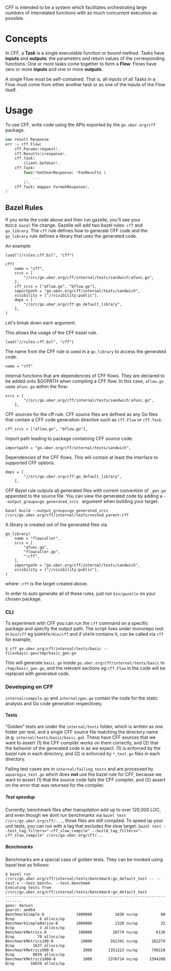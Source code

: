 CFF is intended to be a system which facilitates orchestrating large numbers
of interrelated functions with as much concurrent execution as possible.

# Concepts

In CFF, a **Task** is a single executable function or bound method. Tasks have
**inputs** and **outputs**: the parameters and return values of the
corresponding functions. One or more tasks come together to form a **Flow**.
Flows have zero or more **inputs** and one or more **outputs**.

A single Flow must be self-contained. That is, all inputs of all Tasks in a
Flow must come from either another task or as one of the inputs of the Flow
itself.

# Usage

To use CFF, write code using the APIs exported by the
`go.uber.org/cff` package.

```go
var result Response
err := cff.Flow(
    cff.Params(request),
    cff.Results(&response),
    cff.Task(
        client.GetUser),
    cff.Task(
        func(*GetUserResponse) *FooResults {
            ...
        }),
    cff.Task( mapper.FormatResponse),
)
```

## Bazel Rules

If you write the code above and then run gazelle, you'll see your `BUILD.bazel`
file change. Gazelle will add two bazel rules: `cff` and `go_library`. The `cff`
rule defines how to generate CFF code and the `go_library` rule defines a library
that uses the generated code.

An example:
```
load("//rules:cff.bzl", "cff")

cff(
    name = "cff",
    srcs = [
        "//src/go.uber.org/cff/internal/tests/sandwich:afunc.go",
    ],
    cff_srcs = ["aflow.go", "bflow.go"],
    importpath = "go.uber.org/cff/internal/tests/sandwich",
    visibility = ["//visibility:public"],
    deps = [
        "//src/go.uber.org/cff:go_default_library",
    ],
)
```

Let's break down each argument.

This allows the usage of the CFF bazel rule.
```
load("//rules:cff.bzl", "cff")
```


The name from the CFF rule is used in a `go_library` to access the generated
code.
```
name = "cff"
```

Internal functions that are dependencies of CFF flows. They are declared to
be added onto $GOPATH when compiling a CFF flow. In this case, `aflow.go` uses
`afunc.go` within the flow:
````
srcs = [
        "//src/go.uber.org/cff/internal/tests/sandwich:afunc.go",
    ],
````

CFF sources for the cff rule. CFF source files are defined as any Go files that
contain a CFF code generation directive such as `cff.Flow` or `cff.Task`.
````
cff_srcs = ["aflow.go", "bflow.go"],
````

Import path leading to package containing CFF source code:
````
importpath = "go.uber.org/cff/internal/tests/sandwich",
````

Dependencies of the CFF flows. This will contain at least the interface to supported CFF
options.
````
deps = [
        "//src/go.uber.org/cff:go_default_library",
    ],
````

CFF Bazel rule outputs all generated files with current convention of `_gen.go`
appended to the source file. You can view the generated code by adding a
`--output_groups=go_generated_srcs ` argument when building your target:
```
bazel build --output_groups=go_generated_srcs //src/go.uber.org/cff/internal/tests/nested_parent:cff
```

A library is created out of the generated files via
```
go_library(
    name = "flowcaller",
    srcs = [
        "afunc.go",
        "flowcaller.go",
        ":cff",
    ],
    importpath = "go.uber.org/cff/internal/tests/sandwich",
    visibility = ["//visibility:public"],
)
```
where `:cff` is the target created above.

In order to auto generate all of these rules, just run `bin/gazelle` on your
chosen package.

### CLI ###
To experiment with CFF you can run the `cff` command on a specific package and specify the output path.
The script lives under monorepo root in `bin/cff` eg `$GOPATH/bin/cff` and if `$PATH` contains it, can be called via
`cff` for example,

```shell
$ cff go.uber.org/cff/internal/tests/basic --file=basic.go=/tmp/basic_gen.go
```

This will generate `basic.go` inside `go.uber.org/cff/internal/tests/basic` to
`/tmp/basic_gen.go`, and the relevant sections eg `cff.Flow` in the code will be replaced
with generated code.

### Developing on CFF ###

`internal/compile.go` and `internal/gen.go` contain the code for the static analysis and Go code generation respectively.

#### Tests ####

"Golden" tests are under the `internal/tests` folder, which is written as one folder per test, and a single CFF
source file matching the directory name (e.g. `internal/tests/basic/basic.go`). These have CFF sources that we want
to assert (1) the CFF compiler works on them correctly, and (2) that the behavior of the generated code is as we
expect. (1) is enforced by the bazel rule in each directory, and (2) is enforced by `*_test.go` files in each directory.

Failing test cases are in `internal/failing_tests` and are processed by `aquaregia_test.go` which does **not** use the
bazel rule for CFF, because we want to assert (1) that the source code fails the CFF compiler, and (2) assert on the
error that was returned for the compiler.

##### Test speedup #####

Currently, benchmark files after transpilation add up to over 120,000 LOC, and even though we dont run benchmarks via
`bazel test //src/go.uber.org/cff/...`, those files are still compiled. To speed up your unit tests,
you can run with a tag that excludes the slow target: `bazel test --test_tag_filters="-cff_slow_compile" --build_tag_filters="-cff_slow_compile" //src/go.uber.org/cff/...`

##### Benchmarks #####

Benchmarks are a special case of golden tests. They can be invoked using bazel test as follows:

```shell
$ bazel run //src/go.uber.org/cff/internal/tests/benchmark:go_default_test -- --test.v --test.bench=. --test.benchmem
Executing tests from //src/go.uber.org/cff/internal/tests/benchmark:go_default_test
-----------------------------------------------------------------------------
goos: darwin
goarch: amd64
BenchmarkSimple-8              1000000          1830 ns/op          80 B/op           6 allocs/op
BenchmarkSimpleNative-8        1000000          1320 ns/op          32 B/op           3 allocs/op
BenchmarkMetrics-8              100000         20779 ns/op        6136 B/op          70 allocs/op
BenchmarkMetrics100-8            10000        261341 ns/op      162279 B/op        1637 allocs/op
BenchmarkMetrics500-8             2000       1351223 ns/op      799228 B/op        8039 allocs/op
BenchmarkMetrics1000-8            1000       2376714 ns/op     1594208 B/op       16029 allocs/op
```
